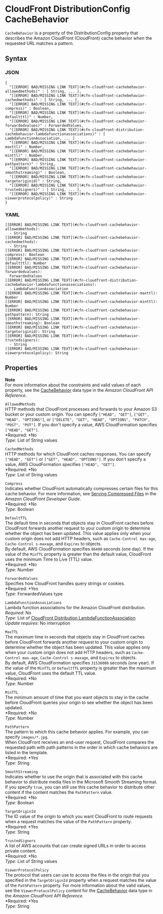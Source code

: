 # CloudFront DistributionConfig CacheBehavior<a name="aws-properties-cloudfront-cachebehavior"></a>

`CacheBehavior` is a property of the DistributionConfig property that describes the Amazon CloudFront \(CloudFront\) cache behavior when the requested URL matches a pattern\.

## Syntax<a name="w3ab2c21c14d177b5"></a>

### JSON<a name="aws-properties-cloudfront-cachebehavior-syntax.json"></a>

```
{
  "[[ERROR] BAD/MISSING LINK TEXT](#cfn-cloudfront-cachebehavior-allowedmethods)" : [ String, ... ],
  "[[ERROR] BAD/MISSING LINK TEXT](#cfn-cloudfront-cachebehavior-cachedmethods)" : [ String, ... ],
  "[[ERROR] BAD/MISSING LINK TEXT](#cfn-cloudfront-cachebehavior-compress)" : Boolean,
  "[[ERROR] BAD/MISSING LINK TEXT](#cfn-cloudfront-cachebehavior-defaultttl)" : Number,
  "[[ERROR] BAD/MISSING LINK TEXT](#cfn-cloudfront-cachebehavior-forwardedvalues)" : ForwardedValues,
  "[[ERROR] BAD/MISSING LINK TEXT](#cfn-cloudfront-distribution-cachebehavior-lambdafunctionassociations)" : [ LambdaFunctionAssociation, ... ]
  "[[ERROR] BAD/MISSING LINK TEXT](#cfn-cloudfront-cachebehavior-maxttl)" : Number,
  "[[ERROR] BAD/MISSING LINK TEXT](#cfn-cloudfront-cachebehavior-minttl)" : Number,
  "[[ERROR] BAD/MISSING LINK TEXT](#cfn-cloudfront-cachebehavior-pathpattern)" : String,
  "[[ERROR] BAD/MISSING LINK TEXT](#cfn-cloudfront-cachebehavior-smoothstreaming)" : Boolean,
  "[[ERROR] BAD/MISSING LINK TEXT](#cfn-cloudfront-cachebehavior-targetoriginid)" : String,
  "[[ERROR] BAD/MISSING LINK TEXT](#cfn-cloudfront-cachebehavior-trustedsigners)" : [ String, ... ],
  "[[ERROR] BAD/MISSING LINK TEXT](#cfn-cloudfront-cachebehavior-viewerprotocolpolicy)" : String
}
```

### YAML<a name="aws-properties-cloudfront-cachebehavior-syntax.yaml"></a>

```
[[ERROR] BAD/MISSING LINK TEXT](#cfn-cloudfront-cachebehavior-allowedmethods):
  - String
[[ERROR] BAD/MISSING LINK TEXT](#cfn-cloudfront-cachebehavior-cachedmethods):
  - String
[[ERROR] BAD/MISSING LINK TEXT](#cfn-cloudfront-cachebehavior-compress): Boolean
[[ERROR] BAD/MISSING LINK TEXT](#cfn-cloudfront-cachebehavior-defaultttl): Number
[[ERROR] BAD/MISSING LINK TEXT](#cfn-cloudfront-cachebehavior-forwardedvalues):
  ForwardedValues
[[ERROR] BAD/MISSING LINK TEXT](#cfn-cloudfront-distribution-cachebehavior-lambdafunctionassociations): 
  - LambdaFunctionAssociation
[[ERROR] BAD/MISSING LINK TEXT](#cfn-cloudfront-cachebehavior-maxttl): Number
[[ERROR] BAD/MISSING LINK TEXT](#cfn-cloudfront-cachebehavior-minttl): Number
[[ERROR] BAD/MISSING LINK TEXT](#cfn-cloudfront-cachebehavior-pathpattern): String
[[ERROR] BAD/MISSING LINK TEXT](#cfn-cloudfront-cachebehavior-smoothstreaming): Boolean
[[ERROR] BAD/MISSING LINK TEXT](#cfn-cloudfront-cachebehavior-targetoriginid): String
[[ERROR] BAD/MISSING LINK TEXT](#cfn-cloudfront-cachebehavior-trustedsigners):
  - String
[[ERROR] BAD/MISSING LINK TEXT](#cfn-cloudfront-cachebehavior-viewerprotocolpolicy): String
```

## Properties<a name="w3ab2c21c14d177b7"></a>

**Note**  
For more information about the constraints and valid values of each property, see the [CacheBehavior](http://docs.aws.amazon.com/cloudfront/latest/APIReference/API_CacheBehavior.html) data type in the *Amazon CloudFront API Reference*\.

`AllowedMethods`  
HTTP methods that CloudFront processes and forwards to your Amazon S3 bucket or your custom origin\. You can specify `["HEAD", "GET"]`, `["GET", "HEAD", "OPTIONS"]`, or `["DELETE", "GET", "HEAD", "OPTIONS", "PATCH", "POST", "PUT"]`\. If you don't specify a value, AWS CloudFormation specifies `["HEAD", "GET"]`\.  
*Required: *No  
*Type*: List of String values

`CachedMethods`  
HTTP methods for which CloudFront caches responses\. You can specify `["HEAD", "GET"]` or `["GET", "HEAD", "OPTIONS"]`\. If you don't specify a value, AWS CloudFormation specifies `["HEAD", "GET"]`\.  
*Required: *No  
*Type*: List of String values

`Compress`  
Indicates whether CloudFront automatically compresses certain files for this cache behavior\. For more information, see [Serving Compressed Files](http://docs.aws.amazon.com/AmazonCloudFront/latest/DeveloperGuide/ServingCompressedFiles.html) in the *Amazon CloudFront Developer Guide*\.  
*Required: *No  
*Type*: Boolean

`DefaultTTL`  
The default time in seconds that objects stay in CloudFront caches before CloudFront forwards another request to your custom origin to determine whether the object has been updated\. This value applies only when your custom origin does not add HTTP headers, such as `Cache-Control max-age`, `Cache-Control s-maxage`, and `Expires` to objects\.  
By default, AWS CloudFormation specifies `86400` seconds \(one day\)\. If the value of the `MinTTL` property is greater than the default value, CloudFront uses the minimum Time to Live \(TTL\) value\.  
*Required: *No  
*Type*: Number

`ForwardedValues`  
Specifies how CloudFront handles query strings or cookies\.  
*Required: *Yes  
*Type*: ForwardedValues type

`LambdaFunctionAssociations`  
Lambda function associations for the Amazon CloudFront distribution\.  
 *Required*: No  
 *Type*: List of [CloudFront Distribution LambdaFunctionAssociation](aws-properties-cloudfront-distribution-lambdafunctionassociation.md)  
 *Update requires*: No interruption 

`MaxTTL`  
The maximum time in seconds that objects stay in CloudFront caches before CloudFront forwards another request to your custom origin to determine whether the object has been updated\. This value applies only when your custom origin does not add HTTP headers, such as `Cache-Control max-age`, `Cache-Control s-maxage`, and `Expires` to objects\.  
By default, AWS CloudFormation specifies `31536000` seconds \(one year\)\. If the value of the `MinTTL` or `DefaultTTL` property is greater than the maximum value, CloudFront uses the default TTL value\.  
*Required: *No  
*Type*: Number

`MinTTL`  
The minimum amount of time that you want objects to stay in the cache before CloudFront queries your origin to see whether the object has been updated\.  
*Required: *No  
*Type*: Number

`PathPattern`  
The pattern to which this cache behavior applies\. For example, you can specify `images/*.jpg`\.  
When CloudFront receives an end\-user request, CloudFront compares the requested path with path patterns in the order in which cache behaviors are listed in the template\.  
*Required: *Yes  
*Type*: String

`SmoothStreaming`  
Indicates whether to use the origin that is associated with this cache behavior to distribute media files in the Microsoft Smooth Streaming format\. If you specify `true`, you can still use this cache behavior to distribute other content if the content matches the `PathPattern` value\.  
*Required: *No  
*Type*: Boolean

`TargetOriginId`  
The ID value of the origin to which you want CloudFront to route requests when a request matches the value of the `PathPattern` property\.  
*Required: *Yes  
*Type*: String

`TrustedSigners`  
A list of AWS accounts that can create signed URLs in order to access private content\.  
*Required: *No  
*Type*: List of String values

`ViewerProtocolPolicy`  
The protocol that users can use to access the files in the origin that you specified in the `TargetOriginId` property when a request matches the value of the `PathPattern` property\. For more information about the valid values, see the `ViewerProtocolPolicy` content for the [CacheBehavior](http://docs.aws.amazon.com/cloudfront/latest/APIReference/API_CacheBehavior.html) data type in the *Amazon CloudFront API Reference*\.  
*Required: *Yes  
*Type*: String